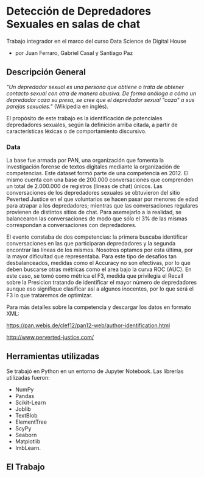 # Detección de Depredadores Sexuales en salas de chat
Trabajo integrador en el marco del curso Data Science de Digital House 
- por Juan Ferraro, Gabriel Casal y Santiago Paz

## Descripción General
*"Un depredador sexual es una persona que obtiene o trata de obtener contacto sexual con otra de manera abusiva. De forma análoga a cómo un depredador caza su presa, se cree que el depredador sexual "caza" a sus parejas sexuales."* (Wikipedia en inglés).

El propósito de este trabajo es la identificación de potenciales depredadores sexuales, según la definición arriba citada, a partir de características léxicas o de comportamiento discursivo. 

### Data
La base fue armada por PAN, una organización que fomenta la investigación forense de textos digitales mediante la organización de competencias. Este dataset formó parte de una competencia en 2012. El mismo cuenta con una base de 200.000 conversaciones que comprenden un total de 2.000.000 de registros (lineas de chat) únicos. Las conversaciones de los depredadores sexuales se obtuvieron del sitio Peverted Justice en el que voluntarios se hacen pasar por menores de edad para atrapar a los depredadores; mientras que las conversaciones regulares provienen de distintos sitios de chat. Para asemejarlo a la realidad, se balancearon las conversaciones de modo que sólo el 3% de las mismas correspondan a conversaciones con depredadores.

El evento constaba de dos competencias: la primera buscaba identificar conversaciones en las que participaran depredadores y la segunda  encontrar las líneas de los mismos. Nosotros optamos por esta última, por la mayor dificultad que representaba. Para este tipo de desafíos tan desbalanceados, medidas como el Accuracy no son efectivas, por lo que deben buscarse otras métricas como el area bajo la curva ROC (AUC). En este caso, se tomó como métrica el F3, medida que privilegia el Recall sobre la Presicion tratando de identificar el mayor número de depredadores aunque eso signifique clasificar así a algunos inocentes, por lo que será el F3 lo que trataremos de optimizar.

Para más detalles sobre la competencia y descargar los datos en formato XML:

https://pan.webis.de/clef12/pan12-web/author-identification.html

http://www.perverted-justice.com/

## Herramientas utilizadas
Se trabajó en Python en un entorno de Jupyter Notebook. Las librerías utilizadas fueron: 
- NumPy
- Pandas
- Scikit-Learn
- Joblib
- TextBlob
- ElementTree
- ScyPy
- Seaborn
- Matplotlib
- ImbLearn. 

## El Trabajo

